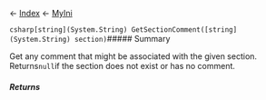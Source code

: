 ← [Index](Api-Index) ← [MyIni](VRage.Game.ModAPI.Ingame.Utilities.MyIni)

```csharp[string](System.String) GetSectionComment([string](System.String) section)```##### Summary

Get any comment that might be associated with the given section. Returns`null`if the section does not exist or has no comment.

##### Returns



